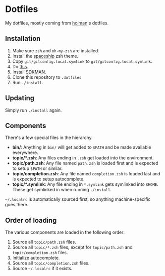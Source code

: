 # Dotfiles
My dotfiles, mostly coming from [holman](https://github.com/holman/dotfiles)'s dotfiles.

## Installation
1. Make sure `zsh` and `oh-my-zsh` are installed.
2. Install the [spaceship](https://github.com/denysdovhan/spaceship-prompt) zsh theme.
3. Copy `git/gitconfig.local.symlink` to `git/gitconfig.local.symlink`.
4. Do [this](https://askubuntu.com/a/776335).
5. Install [SDKMAN](http://sdkman.io/).
4. Clone this repository to `.dotfiles`.
5. Run `./install`.

## Updating
Simply run `./install` again.

## Components

There's a few special files in the hierarchy.

- **bin/**: Anything in `bin/` will get added to `$PATH` and be made
  available everywhere.
- **topic/\*.zsh**: Any files ending in `.zsh` get loaded into the
  environment.
- **topic/path.zsh**: Any file named `path.zsh` is loaded first and is
  expected to setup `$PATH` or similar.
- **topic/completion.zsh**: Any file named `completion.zsh` is loaded
  last and is expected to setup autocomplete.
- **topic/\*.symlink**: Any file ending in `*.symlink` gets symlinked into
  `$HOME`. These get
  symlinked in when running `./install`.

`~/.localrc` is automatically sourced first, so anything machine-specific goes there.

## Order of loading

The various components are loaded in the following order:
1. Source all `topic/path.zsh` files.
2. Source all `topic/*.zsh` files, except for `topic/path.zsh` and `topic/completion.zsh` files.
3. Initialize autocomplete.
4. Source all `topic/completion.zsh` files.
5. Source `~/.localrc` if it exists.
